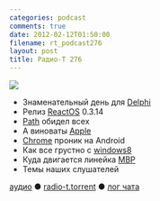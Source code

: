 ```yaml
---
categories: podcast
comments: true
date: 2012-02-12T01:50:00
filename: rt_podcast276
layout: post
title: Радио-Т 276
---
```


![](https://radio-t.com/images/radio-t/rt276.jpg)

- Знаменательный день для [Delphi](http://habrahabr.ru/blogs/delphi/137985/)
- Релиз [ReactOS](http://www.opennet.ru/opennews/art.shtml?num=33030) 0.3.14
- [Path](http://gigaom.com/2012/02/08/lessons-from-path-and-pinterest-tell-users-everything/) обидел всех
- А виноваты [Apple](http://brooksreview.net/2012/02/trust/)
- [Chrome](http://techcrunch.com/2012/02/07/google-chrome-is-now-available-for-android-and-its-fantastic/) проник на Android
- Как все грустно с [windows8](http://www.zdnet.com/blog/open-source/five-reasons-why-windows-8-will-be-dead-on-arrival/10275)
- Куда двигается линейка [MBP](http://thenextweb.com/apple/2012/02/10/breaking-down-the-rumors-whats-happening-with-apples-macbook-pro/)
- Темы наших слушателей

[аудио](http://cdn.radio-t.com/rt_podcast276.mp3) ● [radio-t.torrent](http://cdn.radio-t.com/torrents/rt_podcast276.mp3.torrent) ● [лог чата](http://chat.radio-t.com/logs/radio-t-276.html)<audio src="http://cdn.radio-t.com/rt_podcast276.mp3" preload="none"></audio>

